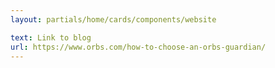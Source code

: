 ```yaml
---
layout: partials/home/cards/components/website

text: Link to blog
url: https://www.orbs.com/how-to-choose-an-orbs-guardian/
---
```

